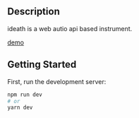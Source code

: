 ## Description
ideath is a web autio api based instrument.

[demo](https://ideath.vercel.app/)

## Getting Started

First, run the development server:

```bash
npm run dev
# or
yarn dev
```
